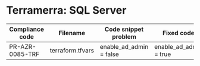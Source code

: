 # Terramerra: SQL Server

Compliance code | Filename       | Code snippet problem          | Fixed code
----------------|----------------|-------------------------------|---------------------------------
PR-AZR-0085-TRF |terraform.tfvars|enable_ad_admin  = false       |enable_ad_admin  = true
